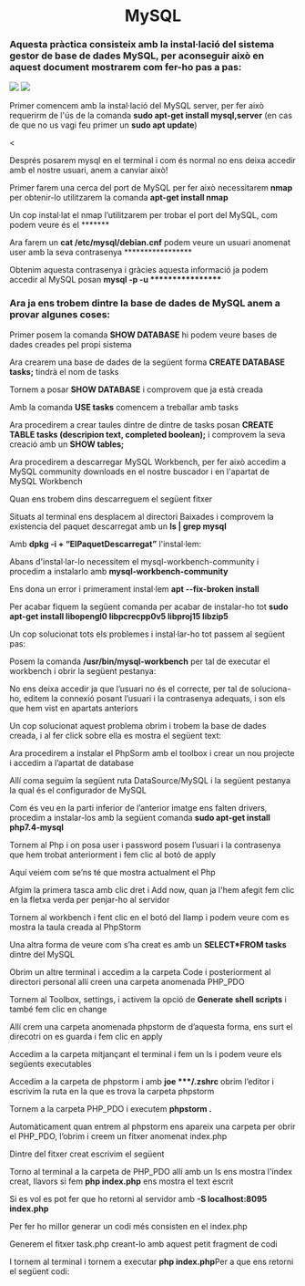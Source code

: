 <h1 align=center>MySQL</h1>
<h3>Aquesta pràctica consisteix amb la instal·lació del sistema gestor de base de dades MySQL, per aconseguir això en aquest document mostrarem com fer-ho pas a pas:</h3>
<img src=https://user-images.githubusercontent.com/91154202/167836669-538870f1-03fa-4913-9ac0-ff4799b5aa13.png>
<img aling=center src=https://user-images.githubusercontent.com/91154202/167885932-38931a83-374f-4e0b-8b85-9410576e3f5c.png>


<p>Primer comencem amb la instal·lació del MySQL server, per fer això requerirm de l'ús de la comanda <b>sudo apt-get install mysql,server</b> (en cas de que no us vagi feu primer un <b>sudo apt update</b>)</p>
<
<p>Després posarem mysql en el terminal i com és normal no ens deixa accedir amb el nostre usuari, anem a canviar això!</p>
<p>Primer farem una cerca del port de MySQL per fer això necessitarem <b>nmap</b> per obtenir-lo utilitzarem la comanda <b>apt-get install nmap</b></p>
<p>Un cop instal·lat el nmap l’utilitzarem per trobar el port del MySQL, com podem veure és el *******</p>
<p>Ara farem un <b>cat /etc/mysql/debian.cnf</b> podem veure un usuari anomenat user amb la seva contrasenya *****************</p>
<p>Obtenim aquesta contrasenya i gràcies aquesta informació  ja podem accedir al MySQL posan <b>mysql -p -u ****************</b></p>
<h3>Ara ja ens trobem dintre la base de dades de MySQL anem a provar algunes coses: </h3>
<p>Primer posem la comanda <b>SHOW DATABASE</b> hi podem veure bases de dades creades pel propi sistema</p>
<p>Ara crearem una base de dades de la següent forma <b>CREATE DATABASE tasks;</b> tindrà el nom de tasks </p>
<p>Tornem a posar <b>SHOW DATABASE</b> i comprovem que ja està creada</p>
<p>Amb la comanda <b>USE tasks</b> comencem a treballar amb tasks</p>
<p>Ara procedirem a crear taules dintre de dintre de tasks posan <b>CREATE TABLE tasks (descripion text, completed boolean);</b> i comprovem la seva creació amb un <b>SHOW tables;</b></p>
<p>Ara procedirem a descarregar MySQL Workbench, per fer això accedim a MySQL community downloads en el nostre buscador i en l'apartat de MySQL Workbench</p>
<p>Quan ens trobem dins descarreguem el següent fitxer</p>
<p>Situats al terminal ens desplacem al directori Baixades i comprovem la existencia del paquet descarregat amb un <b>ls | grep mysql</b></p>
<p>Amb <b>dpkg -i + “ElPaquetDescarregat”</b> l'instal·lem:</p>
<p>Abans d'instal·lar-lo necessitem el mysql-workbench-community i procedim a instalarlo amb <b>mysql-workbench-community</b></p>
<p>Ens dona un error i primerament instal·lem <b>apt --fix-broken install</b></p>
<p>Per acabar fiquem la següent comanda per acabar de instalar-ho tot <b>sudo apt-get install libopengl0 libpcrecpp0v5 libproj15 libzip5</b></p>
<p>Un cop solucionat tots els problemes i instal·lar-ho tot passem al següent pas:</p>
<p>Posem la comanda <b>/usr/bin/mysql-workbench</b> per tal de executar el workbench i obrir la següent pestanya: </p>
<p>No ens deixa accedir ja que l’usuari no és el correcte, per tal de soluciona-ho, editem la connexió posant l’usuari i la contrasenya adequats, i son els que hem vist en apartats anteriors</p>
<p>Un cop solucionat aquest problema obrim i trobem la base de dades creada, i al fer click sobre ella es mostra el següent text: </p>
<p>Ara procedirem a instalar el PhpSorm amb el toolbox i crear un nou projecte i accedim a l’apartat de database</p>
<p>Allí coma seguim la següent ruta DataSource/MySQL i la següent pestanya la qual és el configurador de MySQL</p>
<p>Com és veu en la parti inferior de l’anterior imatge ens falten drivers, procedim a instalar-los amb la següent comanda <b>sudo apt-get install php7.4-mysql</b></p>
<p>Tornem al Php i on posa user i password posem l’usuari i la contrasenya que hem trobat anteriorment i fem clic al botó de apply</p>
<p>Aquí veiem com se’ns té que mostra actualment el Php</p>
<p>Afgim la primera tasca amb clic dret i Add now, quan ja l'hem afegit fem clic en la fletxa verda per penjar-ho al servidor</p>
<p>Tornem al workbench i fent clic en el botó del llamp i podem veure com es mostra la taula creada al PhpStorm</p>
<p>Una altra forma de veure com s’ha creat es amb un <b>SELECT*FROM tasks</b> dintre del MySQL</p>
<p>Obrim un altre terminal i accedim a la carpeta Code i posteriorment al directori personal allí creen una carpeta anomenada PHP_PDO</p>
<p>Tornem al Toolbox, settings, i activem la opció de <b>Generate shell scripts</b> i també fem clic en change</p>
<p>Allí crem una carpeta anomenada phpstorm de d’aquesta forma, ens surt el direcotri on es guarda i fem clic en apply</p>
<p>Accedim a la carpeta mitjançant el terminal i fem un ls i podem veure els següents executables</p>
<p>Accedim a la carpeta de phpstorm i amb <b>joe ***/.zshrc</b> obrim l’editor i escrivim la ruta en la que es trova la carpeta phpstorm</p>
<p>Tornem a la carpeta PHP_PDO i executem <b>phpstorm .</b></p>
<p>Automàticament quan entrem al phpstorm ens apareix una carpeta per obrir el PHP_PDO, l’obrim i creem un fitxer anomenat index.php </p>
<p>Dintre del fitxer creat escrivim el següent</p>
<p>Torno al terminal a la carpeta de PHP_PDO allí amb un ls ens mostra l'índex creat, llavors si fem <b>php index.php</b> ens mostra el text escrit</p>
<p>Si es vol es pot fer que ho retorni al servidor amb <b>-S localhost:8095 index.php</b></p>
<p>Per fer ho millor generar un codi més consisten en el index.php</p>
<p>Generem el fitxer task.php creant-lo amb aquest petit fragment de codi</p>
<p>I tornem al terminal i tornem a executar  <b>php index.php</b>Per a que ens retorni el següent codi: </p>

